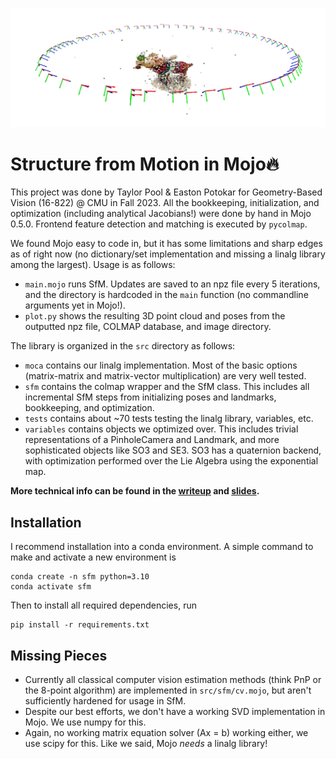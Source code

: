 ![](results/moose.png)

# Structure from Motion in Mojo🔥

This project was done by Taylor Pool & Easton Potokar for Geometry-Based Vision (16-822) @ CMU in Fall 2023. All the bookkeeping, initialization, and optimization (including analytical Jacobians!) were done by hand in Mojo 0.5.0. Frontend feature detection and matching is executed by `pycolmap`.

We found Mojo easy to code in, but it has some limitations and sharp edges as of right now (no dictionary/set implementation and missing a linalg library among the largest). Usage is as follows:

- `main.mojo` runs SfM. Updates are saved to an npz file every 5 iterations, and the directory is hardcoded in the `main` function (no commandline arguments yet in Mojo!).
- `plot.py` shows the resulting 3D point cloud and poses from the outputted npz file, COLMAP database, and image directory.

The library is organized in the `src` directory as follows:
- `moca` contains our linalg implementation. Most of the basic options (matrix-matrix and matrix-vector multiplication) are very well tested.
- `sfm` contains the colmap wrapper and the SfM class. This includes all incremental SfM steps from initializing poses and landmarks, bookkeeping, and optimization.
- `tests` contains about ~70 tests testing the linalg library, variables, etc.
- `variables` contains objects we optimized over. This includes trivial representations of a PinholeCamera and Landmark, and more sophisticated objects like SO3 and SE3. SO3 has a quaternion backend, with optimization performed over the Lie Algebra using the exponential map.

**More technical info can be found in the [writeup](writeup.pdf) and [slides](slides.pdf).**


## Installation

I recommend installation into a conda environment. A simple command to make and activate a new environment is
```
conda create -n sfm python=3.10
conda activate sfm
```
Then to install all required dependencies, run
```
pip install -r requirements.txt
```

## Missing Pieces
- Currently all classical computer vision estimation methods (think PnP or the 8-point algorithm) are implemented in `src/sfm/cv.mojo`, but aren't sufficiently hardened for usage in SfM.
- Despite our best efforts, we don't have a working SVD implementation in Mojo. We use numpy for this.
- Again, no working matrix equation solver (Ax = b) working either, we use scipy for this. Like we said, Mojo *needs* a linalg library!